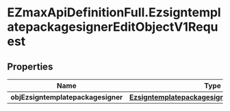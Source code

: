 # EZmaxApiDefinitionFull.EzsigntemplatepackagesignerEditObjectV1Request

## Properties

Name | Type | Description | Notes
------------ | ------------- | ------------- | -------------
**objEzsigntemplatepackagesigner** | [**EzsigntemplatepackagesignerRequestCompound**](EzsigntemplatepackagesignerRequestCompound.md) |  | 


